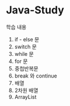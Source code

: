 # Java-Study

학습 내용

1. if - else 문
2. switch 문
3. while 문
4. for 문
5. 중첩반복문
6. break 와 continue
7. 배열
8. 2차원 배열
9. ArrayList
